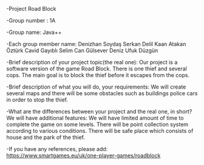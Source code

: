 -Project Road Block

-Group number : 1A

-Group name: Java++

-Each group member name:
Denizhan Soydaş
Serkan Delil
Kaan Atakan Öztürk
Cavid Gayıblı
Selim Can Gülsever
Deniz Ufuk Düzgün

-Brief description of your project topic(the real one):
Our project is a software version of the game Road Block. There is one thief and several cops. The main goal is to block the thief before it escapes from the cops.

-Brief description of what you will do, your requirements:
We will create several maps and there will be some obstacles such as buildings police cars in order to stop the thief.

-What are the differences between your project and the real one, in short?
We will have additional features:
We will have limited amount of time to complete the game on some levels.
There will be point collection system according to various conditions.
There will be safe place which  consists of house and the park of the thief.


-If you have any references, please add:
https://www.smartgames.eu/uk/one-player-games/roadblock 
